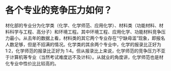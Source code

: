 # 各个专业的竞争压力如何？

材化部的专业分为化学类（化学、化学师范、应用化学）、材料类（功能材料、材料科学与工程、高分子）和环境工程。其中环境工程、应用化学、功能材料竞争压力最小。从去年的数据上看，材料类的其它两个专业存在“宁缺毋滥”现象，即报名人数足够，但是不招满的情况。化学类的其余两个专业中，化学的报录比正好为 1:2，化学师范的报录比正好为 1:4。但从报录比上来说，化学师范的竞争压力不亚于计算机等专业（当然考试难度远不及计科）。从就业的角度讲，化学师范也是材化专业中性价比比较高的。
